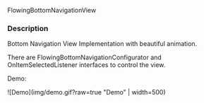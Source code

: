 FlowingBottomNavigationView

### Description
Bottom Navigation View Implementation with beautiful animation.

There are FlowingBottomNavigationConfigurator and OnItemSelectedListener interfaces to control
the view.

Demo:

![Demo](img/demo.gif?raw=true "Demo" | width=500)